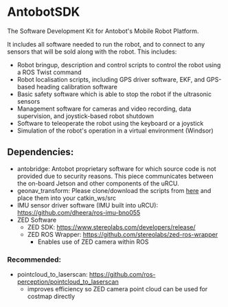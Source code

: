 # AntobotSDK
The Software Development Kit for Antobot's Mobile Robot Platform.

It includes all software needed to run the robot, and to connect to any sensors that will be sold along with the robot. This includes:
- Robot bringup, description and control scripts to control the robot using a ROS Twist command
- Robot localisation scripts, including GPS driver software, EKF, and GPS-based heading calibration software
- Basic safety software which is able to stop the robot if the ultrasonic sensors
- Management software for cameras and video recording, data supervision, and joystick-based robot shutdown
- Software to teleoperate the robot using the keyboard or a joystick
- Simulation of the robot's operation in a virtual environment (Windsor)

## Dependencies:
- antobridge: Antobot proprietary software for which source code is not provided due to security reasons. This piece communicates between the on-board Jetson and other components of the uRCU.
- geonav_transform: Please clone/download the scripts from [here](https://github.com/bsb808/geonav_transform) and place them into your catkin_ws/src
- IMU sensor driver software (IMU built into uRCU): https://github.com/dheera/ros-imu-bno055
- ZED Software
  - ZED SDK: https://www.stereolabs.com/developers/release/
  - ZED ROS Wrapper: https://github.com/stereolabs/zed-ros-wrapper
    - Enables use of ZED camera within ROS
  
### Recommended:
- pointcloud_to_laserscan: https://github.com/ros-perception/pointcloud_to_laserscan
  - improves efficiency so ZED camera point cloud can be used for costmap directly
